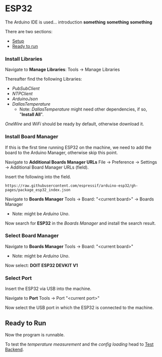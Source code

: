 # ESP32
The Arduino IDE is used... introduction **something** **something** **something**

There are two sections: 
- [Setup](#setup)
- [Ready to run](#ready-to-run)


### Install Libraries
Navigate to **Manage Libraries**: 
Tools -> Manage Libraries

Thereafter find the following Libraries: 
- *PubSubClient*
- *NTPClient*
- *ArduinoJson*
- *DallasTemperature* 
  - Note: *DallasTemperature* might need other dependencies, if so, "**Install All**". 

*OneWire* and *WiFi* should be ready by default, otherwise download it. 

### Install Board Manager 
If this is the first time running ESP32 on the machine, we need to add the board to the Arduino Manager, otherwise skip this point.

Navigate to **Additional Boards Manager URLs**
File -> Preference -> Settings -> Additional Board Manager URLs (field).


Insert the following into the field. 
```
https://raw.githubusercontent.com/espressif/arduino-esp32/gh-pages/package_esp32_index.json
```

Navigate to **Boards Manager**
Tools -> Board: "\<current board>" -> Boards Manager
- Note: might be *Arduino Uno*. 

Now search for **ESP32** in the *Boards Manager* and install the search result.

### Select Board Manager 

Navigate to **Boards Manager**
Tools -> Board: "\<current board>" 
- Note: might be *Arduino Uno*.

Now select: **DOIT ESP32 DEVKIT V1** 

### Select Port 

Insert the ESP32 via USB into the machine. 

Navigate to **Port**
Tools -> Port "\<current port>" 

Now select the USB port in which the ESP32 is connected to the machine. 

## Ready to Run

Now the program is runnable. 

To test the *temperature measurement* and the *config loading* head to [Test Backend](../backend/readme.md).